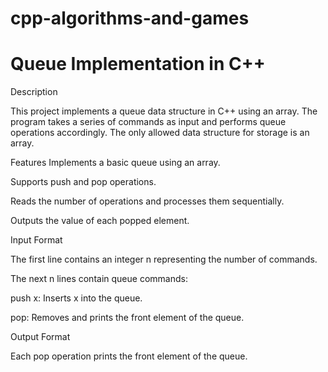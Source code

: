 # cpp-algorithms-and-games

# Queue Implementation in C++

Description

This project implements a queue data structure in C++ using an array. The program takes a series of commands as input and performs queue operations accordingly. The only allowed data structure for storage is an array.

Features
Implements a basic queue using an array.

Supports push and pop operations.

Reads the number of operations and processes them sequentially.

Outputs the value of each popped element.

Input Format

The first line contains an integer n representing the number of commands.

The next n lines contain queue commands:

push x: Inserts x into the queue.

pop: Removes and prints the front element of the queue.

Output Format

Each pop operation prints the front element of the queue.
